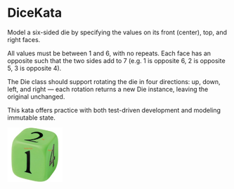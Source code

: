 # DiceKata
Model a six-sided die by specifying the values on its front (center), top, and right faces. 

All values must be between 1 and 6, with no repeats. Each face has an opposite such that the two sides add to 7 (e.g. 1 is opposite 6, 2 is opposite 5, 3 is opposite 4).

The Die class should support rotating the die in four directions: up, down, left, and right — each rotation returns a new Die instance, leaving the original unchanged.

This kata offers practice with both test-driven development and modeling immutable state.

<img src="./Die%20w.Text.jpg" width="125" height="125" alt="Description of the image">

